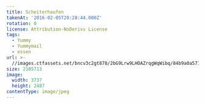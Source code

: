 ```yaml
---
title: Scheiterhaufen
takenAt: '2016-02-05T20:28:44.000Z'
rotation: 0
license: Attribution-NoDerivs License
tags:
  - Yummy
  - Yummymail
  - essen
url: >-
  //images.ctfassets.net/bncv3c2gt878/2bG9Lrw9LHOAZrqgWqWibq/84b9a0a57151e920e7359186f9141688/scheiterhaufen_24933035366_o
size: 2105713
image:
  width: 3737
  height: 2487
contentType: image/jpeg
---
```



